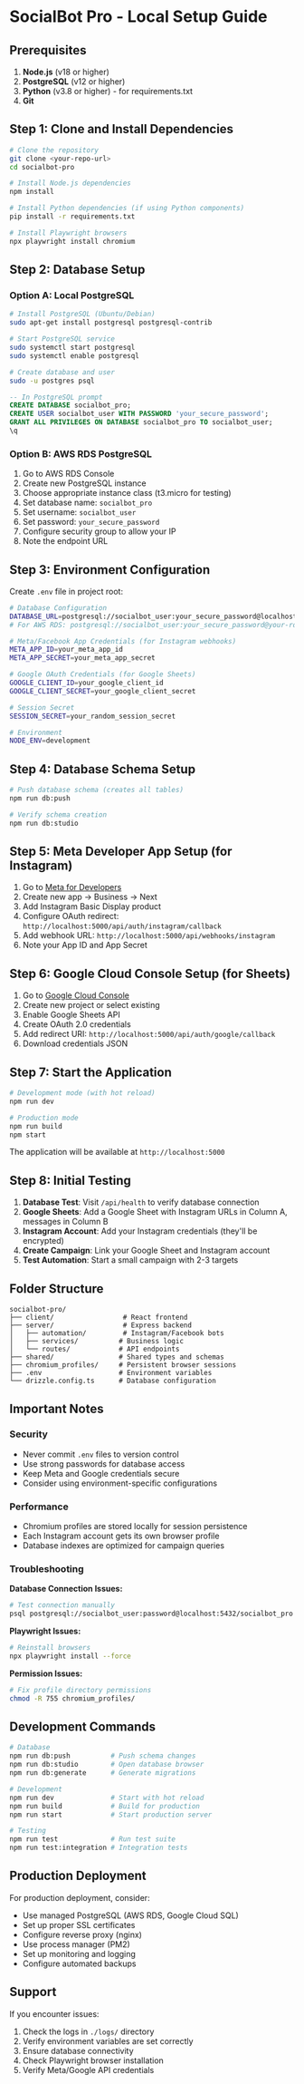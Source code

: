 # SocialBot Pro - Local Setup Guide

## Prerequisites

1. **Node.js** (v18 or higher)
2. **PostgreSQL** (v12 or higher) 
3. **Python** (v3.8 or higher) - for requirements.txt
4. **Git**

## Step 1: Clone and Install Dependencies

```bash
# Clone the repository
git clone <your-repo-url>
cd socialbot-pro

# Install Node.js dependencies
npm install

# Install Python dependencies (if using Python components)
pip install -r requirements.txt

# Install Playwright browsers
npx playwright install chromium
```

## Step 2: Database Setup

### Option A: Local PostgreSQL
```bash
# Install PostgreSQL (Ubuntu/Debian)
sudo apt-get install postgresql postgresql-contrib

# Start PostgreSQL service
sudo systemctl start postgresql
sudo systemctl enable postgresql

# Create database and user
sudo -u postgres psql
```

```sql
-- In PostgreSQL prompt
CREATE DATABASE socialbot_pro;
CREATE USER socialbot_user WITH PASSWORD 'your_secure_password';
GRANT ALL PRIVILEGES ON DATABASE socialbot_pro TO socialbot_user;
\q
```

### Option B: AWS RDS PostgreSQL

1. Go to AWS RDS Console
2. Create new PostgreSQL instance
3. Choose appropriate instance class (t3.micro for testing)
4. Set database name: `socialbot_pro`
5. Set username: `socialbot_user`
6. Set password: `your_secure_password`
7. Configure security group to allow your IP
8. Note the endpoint URL

## Step 3: Environment Configuration

Create `.env` file in project root:

```bash
# Database Configuration
DATABASE_URL=postgresql://socialbot_user:your_secure_password@localhost:5432/socialbot_pro
# For AWS RDS: postgresql://socialbot_user:your_secure_password@your-rds-endpoint:5432/socialbot_pro

# Meta/Facebook App Credentials (for Instagram webhooks)
META_APP_ID=your_meta_app_id
META_APP_SECRET=your_meta_app_secret

# Google OAuth Credentials (for Google Sheets)
GOOGLE_CLIENT_ID=your_google_client_id
GOOGLE_CLIENT_SECRET=your_google_client_secret

# Session Secret
SESSION_SECRET=your_random_session_secret

# Environment
NODE_ENV=development
```

## Step 4: Database Schema Setup

```bash
# Push database schema (creates all tables)
npm run db:push

# Verify schema creation
npm run db:studio
```

## Step 5: Meta Developer App Setup (for Instagram)

1. Go to [Meta for Developers](https://developers.facebook.com/)
2. Create new app → Business → Next
3. Add Instagram Basic Display product
4. Configure OAuth redirect: `http://localhost:5000/api/auth/instagram/callback`
5. Add webhook URL: `http://localhost:5000/api/webhooks/instagram`
6. Note your App ID and App Secret

## Step 6: Google Cloud Console Setup (for Sheets)

1. Go to [Google Cloud Console](https://console.cloud.google.com/)
2. Create new project or select existing
3. Enable Google Sheets API
4. Create OAuth 2.0 credentials
5. Add redirect URI: `http://localhost:5000/api/auth/google/callback`
6. Download credentials JSON

## Step 7: Start the Application

```bash
# Development mode (with hot reload)
npm run dev

# Production mode
npm run build
npm start
```

The application will be available at `http://localhost:5000`

## Step 8: Initial Testing

1. **Database Test**: Visit `/api/health` to verify database connection
2. **Google Sheets**: Add a Google Sheet with Instagram URLs in Column A, messages in Column B
3. **Instagram Account**: Add your Instagram credentials (they'll be encrypted)
4. **Create Campaign**: Link your Google Sheet and Instagram account
5. **Test Automation**: Start a small campaign with 2-3 targets

## Folder Structure

```
socialbot-pro/
├── client/                 # React frontend
├── server/                 # Express backend
│   ├── automation/         # Instagram/Facebook bots
│   ├── services/          # Business logic
│   └── routes/            # API endpoints
├── shared/                # Shared types and schemas
├── chromium_profiles/     # Persistent browser sessions
├── .env                   # Environment variables
└── drizzle.config.ts      # Database configuration
```

## Important Notes

### Security
- Never commit `.env` files to version control
- Use strong passwords for database access
- Keep Meta and Google credentials secure
- Consider using environment-specific configurations

### Performance
- Chromium profiles are stored locally for session persistence
- Each Instagram account gets its own browser profile
- Database indexes are optimized for campaign queries

### Troubleshooting

**Database Connection Issues:**
```bash
# Test connection manually
psql postgresql://socialbot_user:password@localhost:5432/socialbot_pro
```

**Playwright Issues:**
```bash
# Reinstall browsers
npx playwright install --force
```

**Permission Issues:**
```bash
# Fix profile directory permissions
chmod -R 755 chromium_profiles/
```

## Development Commands

```bash
# Database
npm run db:push          # Push schema changes
npm run db:studio        # Open database browser
npm run db:generate      # Generate migrations

# Development
npm run dev              # Start with hot reload
npm run build            # Build for production
npm run start            # Start production server

# Testing
npm run test             # Run test suite
npm run test:integration # Integration tests
```

## Production Deployment

For production deployment, consider:
- Use managed PostgreSQL (AWS RDS, Google Cloud SQL)
- Set up proper SSL certificates
- Configure reverse proxy (nginx)
- Use process manager (PM2)
- Set up monitoring and logging
- Configure automated backups

## Support

If you encounter issues:
1. Check the logs in `./logs/` directory
2. Verify environment variables are set correctly
3. Ensure database connectivity
4. Check Playwright browser installation
5. Verify Meta/Google API credentials